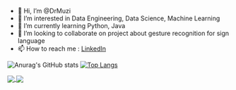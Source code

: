 - 👋 Hi, I’m @DrMuzi
- 👀 I’m interested in Data Engineering, Data Science, Machine Learning
- 🌱 I’m currently learning Python, Java
- 💞️ I’m looking to collaborate on project about gesture recognition for sign language
- 📫 How to reach me : <a href="https://www.linkedin.com/in/dimas-rafi-ramaharmuzi-42765077/">LinkedIn</a>

<!---
DrMuzi/DrMuzi is a ✨ special ✨ repository because its `README.md` (this file) appears on your GitHub profile.
You can click the Preview link to take a look at your changes.
--->

![Anurag's GitHub stats](https://github-readme-stats.vercel.app/api?username=DrMuzi&show_icons=true&theme=github_dark&count_private=true&include_all_commits=true)
[![Top Langs](https://github-readme-stats.vercel.app/api/top-langs/?username=DrMuzi&langs_count=10&theme=github_dark&layout=compact)](https://github.com/DrMuzi/github-readme-stats)

<a href="https://github.com/DrMuzi/HUWAEI-MapsKit-OfficeGovApps">
  <img align="center" src="https://github-readme-stats.vercel.app/api/pin/?username=DrMuzi&repo=HUWAEI-MapsKit-OfficeGovApps&theme=github_dark&show_owner=true" />
</a>

<a href="https://github.com/HighkalW/CapstoneProject">
  <img align="center" src="https://github-readme-stats.vercel.app/api/pin/?username=HighkalW&repo=CapstoneProject&theme=github_dark&show_owner=true" />
</a>
